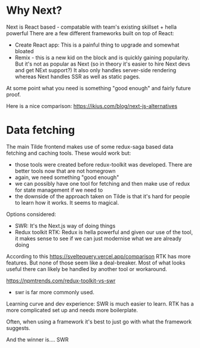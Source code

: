 # Why Next?

Next is React based - compatable with team's existing skillset + hella powerful
There are a few different frameworks built on top of React:

- Create React app: This is a painful thing to upgrade and somewhat bloated
- Remix - this is a new kid on the block and is quickly gaining popularity. But it's not as popular as Next (so in theory it's easier to hire Next devs and get NExt support?) It also only handles server-side rendering whereas Next handles SSR as well as static pages.

At some point what you need is something "good enough" and fairly future proof.

Here is a nice comparison: https://ikius.com/blog/next-js-alternatives

# Data fetching

The main Tilde frontend makes use of some redux-saga based data fetching and caching tools. These would work but:

- those tools were created before redux-toolkit was developed. There are better tools now that are not homegrown
- again, we need something "good enough"
- we can possibly have one tool for fetching and then make use of redux for state management if we need to
- the downside of the approach taken on Tilde is that it's hard for people to learn how it works. It seems to magical.

Options considered:

- SWR: It's the Next.js way of doing things
- Redux toolkit RTK: Redux is hella powerful and given our use of the tool, it makes sense to see if we can just modernise what we are already doing

According to this https://sveltequery.vercel.app/comparison RTK has more features. But none of those seem like a deal-breaker. Most of what looks useful there can likely be handled by another tool or workaround.

https://npmtrends.com/redux-toolkit-vs-swr

- swr is far more commonly used.

Learning curve and dev experience:
SWR is much easier to learn.
RTK has a more complicated set up and needs more boilerplate.

Often, when using a framework it's best to just go with what the framework suggests.

And the winner is.... SWR
